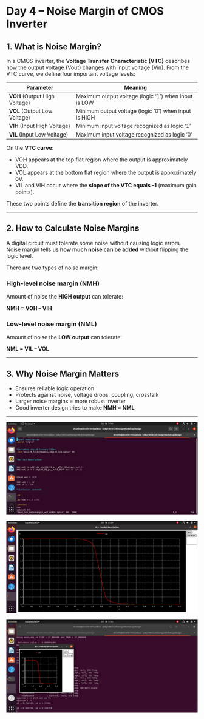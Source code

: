 # Day 4 – Noise Margin of CMOS Inverter

## 1. What is Noise Margin?

In a CMOS inverter, the **Voltage Transfer Characteristic (VTC)** describes how the output voltage (Vout) changes with input voltage (Vin). From the VTC curve, we define four important voltage levels:

| Parameter | Meaning |
|-----------|---------|
| **VOH** (Output High Voltage) | Maximum output voltage (logic ‘1’) when input is LOW |
| **VOL** (Output Low Voltage) | Minimum output voltage (logic ‘0’) when input is HIGH |
| **VIH** (Input High Voltage)  | Minimum input voltage recognized as logic ‘1’ |
| **VIL** (Input Low Voltage)   | Maximum input voltage recognized as logic ‘0’ |

On the **VTC curve**:
- VOH appears at the top flat region where the output is approximately VDD.
- VOL appears at the bottom flat region where the output is approximately 0V.
- VIL and VIH occur where the **slope of the VTC equals –1** (maximum gain points).

These two points define the **transition region** of the inverter.

---

## 2. How to Calculate Noise Margins

A digital circuit must tolerate some noise without causing logic errors.  
Noise margin tells us **how much noise can be added** without flipping the logic level.

There are two types of noise margin:

### High-level noise margin (NMH)

Amount of noise the **HIGH output** can tolerate:

**NMH = VOH – VIH**

### Low-level noise margin (NML)

Amount of noise the **LOW output** can tolerate:

**NML = VIL – VOL**

---

## 3. Why Noise Margin Matters

- Ensures reliable logic operation
- Protects against noise, voltage drops, coupling, crosstalk
- Larger noise margins = more robust inverter
- Good inverter design tries to make **NMH ≈ NML**

---

<p align="center">
  <img src="https://github.com/lagudushruthi/Risc-V-RTL2GDS/blob/main/Week4/Day4/day4 terminal.png" 
       alt="day4 terminal" width="600"/>
</p>

<p align="center">
  <img src="https://github.com/lagudushruthi/Risc-V-RTL2GDS/blob/main/Week4/Day4/day4 graph.png" 
       alt="day4 graph" width="600"/>
</p>

<p align="center">
  <img src="https://github.com/lagudushruthi/Risc-V-RTL2GDS/blob/main/Week4/Day4/day4 noise margin.png" 
       alt="day4 noise margin" width="600"/>
</p>


